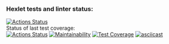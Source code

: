 ### Hexlet tests and linter status:
[![Actions Status](https://github.com/bapplesova/python-project-lvl2/workflows/hexlet-check/badge.svg)](https://github.com/bapplesova/python-project-lvl2/actions)
<br>Status of last test coverage: <br>
[![Actions Status](https://github.com/bapplesova/python-project-lvl2/workflows/test-gendiff/badge.svg)](https://github.com/bapplesova/python-project-lvl2/actions)
[![Maintainability](https://api.codeclimate.com/v1/badges/9595578054090eb25705/maintainability)](https://codeclimate.com/github/bapplesova/python-project-lvl2/maintainability)
[![Test Coverage](https://api.codeclimate.com/v1/badges/9595578054090eb25705/test_coverage)](https://codeclimate.com/github/bapplesova/python-project-lvl2/test_coverage)
[![asciicast](https://asciinema.org/a/cErI2D0feTn1dYLJhZ1IHC1D3.svg)](https://asciinema.org/a/cErI2D0feTn1dYLJhZ1IHC1D3)